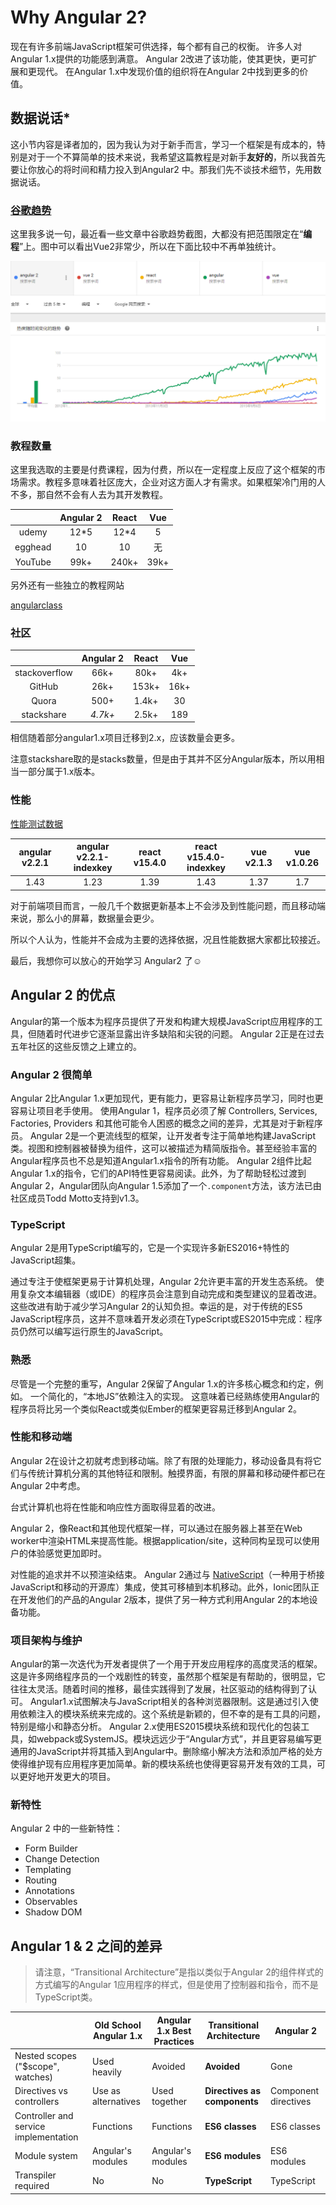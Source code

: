# Why Angular 2?

现在有许多前端JavaScript框架可供选择，每个都有自己的权衡。 许多人对Angular 1.x提供的功能感到满意。 Angular 2改进了该功能，使其更快，更可扩展和更现代。 在Angular 1.x中发现价值的组织将在Angular 2中找到更多的价值。

## 数据说话*

这小节内容是译者加的，因为我认为对于新手而言，学习一个框架是有成本的，特别是对于一个不算简单的技术来说，我希望这篇教程是对新手**友好的**，所以我首先要让你放心的将时间和精力投入到Angular2 中。那我们先不谈技术细节，先用数据说话。

###  [谷歌趋势](https://www.google.co.jp/trends/explore?cat=31&q=angular%202,vue%202,react,angular,vue)

这里我多说一句，最近看一些文章中谷歌趋势截图，大都没有把范围限定在“**编程**”上。图中可以看出Vue2非常少，所以在下面比较中不再单独统计。

![trends](assets\trends.png)

### 教程数量

这里我选取的主要是付费课程，因为付费，所以在一定程度上反应了这个框架的市场需求。教程多意味着社区庞大，企业对这方面人才有需求。如果框架冷门用的人不多，那自然不会有人去为其开发教程。

|         | Angular 2 | React | Vue  |
| :-----: | :-------: | :---: | :--: |
|  udemy  |   12*5    | 12*4  |  5   |
| egghead |    10     |  10   |  无   |
| YouTube |   99k+    | 240k+ | 39k+ |

另外还有一些独立的教程网站

[angularclass](https://angularclass.com/)

### 社区

|               | Angular 2 | React | Vue  |
| :-----------: | :-------: | :---: | :--: |
| stackoverflow |   66k+    | 80k+  | 4k+  |
|    GitHub     |   26k+    | 153k+ | 16k+ |
|     Quora     |   500+    | 1.4k+ |  30  |
|  stackshare   |  *4.7k+*  | 2.5k+ | 189  |

相信随着部分angular1.x项目迁移到2.x，应该数量会更多。

注意stackshare取的是stacks数量，但是由于其并不区分Angular版本，所以用相当一部分属于1.x版本。

### 性能

[性能测试数据](https://rawgit.com/krausest/js-framework-benchmark/master/webdriver-ts/table.html)

| angular v2.2.1 | angular v2.2.1-indexkey | react v15.4.0 | react v15.4.0-indexkey | vue v2.1.3 | vue v1.0.26 |
| :------------: | :---------------------: | :-----------: | :--------------------: | :--------: | :---------: |
|      1.43      |          1.23           |     1.39      |          1.43          |    1.37    |     1.7     |

对于前端项目而言，一般几千个数据更新基本上不会涉及到性能问题，而且移动端来说，那么小的屏幕，数据量会更少。

所以个人认为，性能并不会成为主要的选择依据，况且性能数据大家都比较接近。

 

最后，我想你可以放心的开始学习 Angular2 了☺

## Angular 2 的优点

Angular的第一个版本为程序员提供了开发和构建大规模JavaScript应用程序的工具，但随着时代进步它逐渐显露出许多缺陷和尖锐的问题。 Angular 2正是在过去五年社区的这些反馈之上建立的。

### Angular 2 很简单

Angular 2比Angular 1.x更加现代，更有能力，更容易让新程序员学习，同时也更容易让项目老手使用。
使用Angular 1，程序员必须了解 Controllers, Services, Factories, Providers 和其他可能令人困惑的概念之间的差异，尤其是对于新程序员。
Angular 2是一个更流线型的框架，让开发者专注于简单地构建JavaScript类。视图和控制器被替换为组件，这可以被描述为精简版指令。甚至经验丰富的Angular程序员也不总是知道Angular1.x指令的所有功能。 Angular 2组件比起Angular 1.x的指令，它们的API特性更容易阅读。此外，为了帮助轻松过渡到Angular 2，Angular团队向Angular 1.5添加了一个`.component`方法，该方法已由社区成员Todd Motto支持到v1.3。

### TypeScript

Angular 2是用TypeScript编写的，它是一个实现许多新ES2016+特性的JavaScript超集。

通过专注于使框架更易于计算机处理，Angular 2允许更丰富的开发生态系统。 使用复杂文本编辑器（或IDE）的程序员会注意到自动完成和类型建议的显着改进。 这些改进有助于减少学习Angular 2的认知负担。幸运的是，对于传统的ES5 JavaScript程序员，这并不意味着开发必须在TypeScript或ES2015中完成：程序员仍然可以编写运行原生的JavaScript。

### **熟悉**

尽管是一个完整的重写，Angular 2保留了Angular 1.x的许多核心概念和约定，例如。 一个简化的，“本地JS”依赖注入的实现。 这意味着已经熟练使用Angular的程序员将比另一个类似React或类似Ember的框架更容易迁移到Angular 2。


### 性能和移动端

Angular 2在设计之初就考虑到移动端。除了有限的处理能力，移动设备具有将它们与传统计算机分离的其他特征和限制。触摸界面，有限的屏幕和移动硬件都已在Angular 2中考虑。

台式计算机也将在性能和响应性方面取得显着的改进。

Angular 2，像React和其他现代框架一样，可以通过在服务器上甚至在Web worker中渲染HTML来提高性能。根据application/site，这种同构呈现可以使用户的体验感觉更加即时。

对性能的追求并不以预渲染结束。 Angular 2通过与 [NativeScript](https://www.nativescript.org/)（一种用于桥接JavaScript和移动的开源库）集成，使其可移植到本机移动。此外，Ionic团队正在开发他们的产品的Angular 2版本，提供了另一种方式利用Angular 2的本地设备功能。

### 项目架构与维护

Angular的第一次迭代为开发者提供了一个用于开发应用程序的高度灵活的框架。这是许多网络程序员的一个戏剧性的转变，虽然那个框架是有帮助的，很明显，它往往太灵活。随着时间的推移，最佳实践得到了发展，社区驱动的结构得到了认可。
Angular1.x试图解决与JavaScript相关的各种浏览器限制。这是通过引入使用依赖注入的模块系统来完成的。这个系统是新颖的，但不幸的是有工具的问题，特别是缩小和静态分析。
Angular 2.x使用ES2015模块系统和现代化的包装工具，如webpack或SystemJS。模块远远少于“Angular方式”，并且更容易编写更通用的JavaScript并将其插入到Angular中。删除缩小解决方法和添加严格的处方使得维护现有应用程序更加简单。新的模块系统也使得更容易开发有效的工具，可以更好地开发更大的项目。

### 新特性

Angular 2 中的一些新特性：

* Form Builder
* Change Detection
* Templating
* Routing
* Annotations
* Observables
* Shadow DOM

## Angular 1 & 2 之间的差异

> 请注意，“Transitional Architecture”是指以类似于Angular 2的组件样式的方式编写的Angular 1应用程序的样式，但是使用了控制器和指令，而不是TypeScript类。

|                                       | Old School Angular 1.x | Angular 1.x Best Practices | Transitional Architecture    | Angular 2            |
| ------------------------------------- | ---------------------- | -------------------------- | ---------------------------- | -------------------- |
| Nested scopes \("$scope", watches\)   | Used heavily           | Avoided                    | **Avoided**                  | Gone                 |
| Directives vs controllers             | Use as alternatives    | Used together              | **Directives as components** | Component directives |
| Controller and service implementation | Functions              | Functions                  | **ES6 classes**              | ES6 classes          |
| Module system                         | Angular's modules      | Angular's modules          | **ES6 modules**              | ES6 modules          |
| Transpiler required                   | No                     | No                         | **TypeScript**               | TypeScript           |

